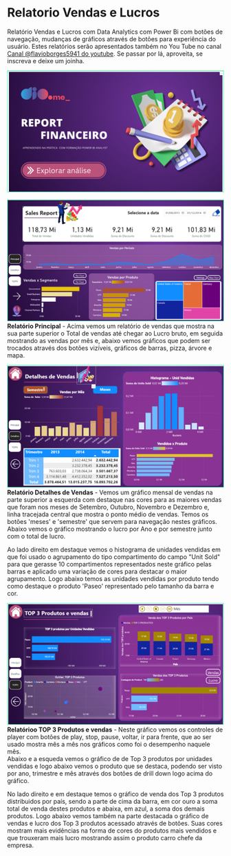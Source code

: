 # Relatorio Vendas e Lucros
Relatório Vendas e Lucros com Data Analytics com Power Bi com botões de navegação, mudanças de gráficos através de botões para experiência do usuário.
Estes relatórios serão apresentados também no You Tube no canal [Canal @flavioborges5941 do youtube](https://www.youtube.com/@flavioborges5941). Se passar por lá, aproveita, se inscreva  e deixe um joinha.


![Capa](https://github.com/FlavioFMBorges/Relatorio_Vendas_Lucros/blob/main/imagens/1_capa.png)  
  
![Página Principal](https://github.com/FlavioFMBorges/Relatorio_Vendas_Lucros/blob/main/imagens/2_principal.png)  
**Relatório Principal** - Acima vemos um relatório de vendas que mostra na sua parte superior o Total de vendas até chegar ao Lucro bruto, em seguida mostrando as vendas por mês e, abaixo vemos gráficos que podem ser trocados através dos botões vizíveis, gráficos de barras, pizza, árvore e mapa.  

![Página Detalhes](https://github.com/FlavioFMBorges/Relatorio_Vendas_Lucros/blob/main/imagens/3_detalhes.png)
**Relatório Detalhes de Vendas** - Vemos um gráfico mensal de vendas na parte superior a esquerda com destaque nas cores para as maiores vendas que foram nos meses de Setembro, Outubro, Novembro e Dezembro e, linha tracejada central que mostra o ponto médio de vendas. Temos os botões 'meses' e 'semestre' que servem para navegação nestes gráficos. Abaixo vemos o gráfico mostrando o lucro por Ano e por semestre junto com o total de lucro.  

Ao lado direito em destaque vemos o histograma de unidades vendidas em que foi usado o agrupamento do tipo compartimento do campo "Unit Sold" para que gerasse 10 compartimentos representados neste gráfico pelas barras e aplicado uma variação de cores para destacar o maior agrupamento. Logo abaixo temos as unidades vendidas por produto tendo como destaque o produto 'Paseo' representado pelo tamanho da barra e cor.

![Página TOPN](https://github.com/FlavioFMBorges/Relatorio_Vendas_Lucros/blob/main/imagens/4_TOPN.png)  
**Relatórioo TOP 3 Produtos e vendas** - Neste gráfico vemos os controles de player com botões de play, stop, pause, voltar, ir para frente, que ao ser usado mostra mês a mês nos gráficos como foi o desempenho naquele mês.  
Abaixo e a esqueda vemos o gráfico de de Top 3 produtos por unidades vendidas e logo abaixo vemos o produto que se destaca, podendo ser visto por ano, trimestre e mês através dos botões de drill down logo acima do gráfico.  

No lado direito e em destaque temos o gráfico de venda dos Top 3 produtos distribuidos por país, sendo a parte de cima da barra, em cor ouro a soma total de venda destes produtos e abaixa, em azul, a soma dos demais produtos. Logo abaixo vemos também na parte destacada o gráfico de vendas e lucro dos Top 3 produtos acessado através de botões. Suas cores mostram mais evidências na forma de cores do produtos mais vendidos e que trouxeram mais lucro mostrando assim o produto carro chefe da empresa.
